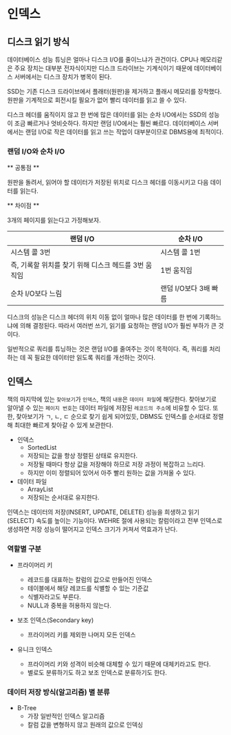 # 인덱스

## 디스크 읽기 방식

데이터베이스 성능 튜닝은 얼마나 디스크 I/O를 줄이느냐가 관건이다. CPU나 메모리같은 주요 장치는 대부분 전자식이지만 디스크 드라이브는 기계식이기 때문에 데이터베이스 서버에서는 디스크 장치가 병목이 된다. 

SSD는 기존 디스크 드라이브에서 플래터(원판)을 제거하고 플래시 메모리를 장착했다. 원판을 기계적으로 회전시킬 필요가 없어 빨리 데이터를 읽고 쓸 수 있다.

디스크 헤더를 움직이지 않고 한 번에 많은 데이터를 읽는 순차 I/O에서는 SSD의 성능이 조금 빠르거나 엇비슷하다. 하지만 랜덤 I/O에서는 훨씬 빠르다. 데이터베이스 서버에서는 랜덤 I/O로 작은 데이터를 읽고 쓰는 작업이 대부분이므로 DBMS용에 최적이다.

### 랜덤 I/O와 순차 I/O

** 공통점 **

원판을 돌려서, 읽어야 할 데이터가 저장된 위치로 디스크 헤더를 이동시키고 다음 데이터를 읽는다.

** 차이점 **

3개의 페이지를 읽는다고 가정해보자.

|랜덤 I/O|순차 I/O|
|------|---|
|시스템 콜 3번|시스템 콜 1번|
|즉, 기록할 위치를 찾기 위해 디스크 헤드를 3번 움직임|1번 움직임|
|순차 I/O보다 느림|랜덤 I/O보다 3배 빠름|

디스크의 성능은 디스크 헤더의 위치 이동 없이 얼마나 많은 데이터를 한 번에 기록하느냐에 의해 결정된다. 따라서 여러번 쓰기, 읽기를 요청하는 랜덤 I/O가 훨씬 부하가 큰 것이다.

일반적으로 쿼리를 튜닝하는 것은 랜덤 I/O를 줄여주는 것이 목적이다. 즉, 쿼리를 처리하는 데 꼭 필요한 데이터만 읽도록 쿼리를 개선하는 것이다.

## 인덱스

책의 마지막에 있는 `찾아보기`가 `인덱스`, 책의 `내용`은 `데이터 파일`에 해당한다. 찾아보기로 알아낼 수 있는 `페이지 번호`는 데이터 파일에 저장된 `레코드의 주소`에 비유할 수 있다. 또한, 찾아보기가 ㄱ, ㄴ, ㄷ 순으로 찾기 쉽게 되어있듯, DBMS도 인덱스를 순서대로 정렬해 최대한 빠르게 찾아갈 수 있게 보관한다.

- 인덱스
    - SortedList
    - 저장되는 값을 항상 정렬된 상태로 유지한다.
    - 저장될 때마다 항상 값을 저장해야 하므로 저장 과정이 복잡하고 느리다.
    - 하지만 이미 정렬되어 있어서 아주 빨리 원하는 값을 가져올 수 있다.
- 데이터 파일
    - ArrayList
    - 저장되는 순서대로 유지한다.

인덱스는 데이터의 저장(INSERT, UPDATE, DELETE) 성능을 희생하고 읽기(SELECT) 속도를 높이는 기능이다. WEHRE 절에 사용되는 칼럼이라고 전부 인덱스로 생성하면 저장 성능이 떨어지고 인덱스 크기가 커져서 역효과가 난다.

### 역할별 구분

- 프라이머리 키
    - 레코드를 대표하는 칼럼의 값으로 만들어진 인덱스
    - 테이블에서 해당 레코드를 식별할 수 있는 기준값
    - 식별자라고도 부른다.
    - NULL과 중복을 허용하지 않는다.

- 보조 인덱스(Secondary key)
    - 프라이머리 키를 제외한 나머지 모든 인덱스
    
- 유니크 인덱스
    - 프라이머리 키와 성격이 비슷해 대체할 수 있기 때문에 대체키라고도 한다.
    - 별로도 분류하기도 하고 보조 인덱스로 분류하기도 한다.
    
### 데이터 저장 방식(알고리즘) 별 분류

- B-Tree
    - 가장 일반적인 인덱스 알고리즘
    - 칼럼 값을 변형하지 않고 원래의 값으로 인덱싱